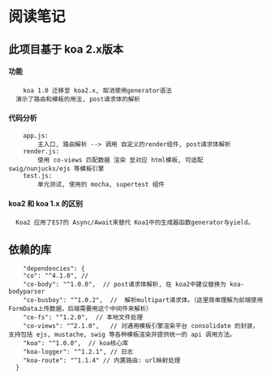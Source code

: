 阅读笔记
========================

## 此项目基于 koa 2.x版本

#### 功能
```
    koa 1.0 迁移至 koa2.x, 取消使用generator语法
  演示了路由和模板的用法, post请求体的解析
```

#### 代码分析
```
    app.js:   
        主入口, 路由解析 --> 调用 自定义的render组件, post请求体解析
    render.js:  
        使用 co-views 匹配数据 渲染 至对应 html模板, 可适配swig/nunjucks/ejs 等模板引擎
    test.js:
        单元测试, 使用的 mocha, supertest 组件
```
#### koa2 和 koa 1.x 的区别
      Koa2 应用了ES7的 Async/Await来替代 Koa1中的生成器函数generator与yield。
      
## 依赖的库
```
    "dependencies": {
    "co": "^4.1.0", // 
    "co-body": "^1.0.0",  // post请求体解析, 在 koa2中建议替换为 koa-bodyparser
    "co-busboy": "^1.0.2",  //  解析multipart请求体。（这里简单理解为前端使用FormData上传数据，后端需要用这个中间件来解析）
    "co-fs": "^1.2.0",  // 本地文件处理
    "co-views": "^2.1.0",   // 对通用模板引擎渲染平台 consolidate 的封装，支持包括 ejs, mustache, swig 等各种模板渲染并提供统一的 api 调用方法。
    "koa": "^1.0.0",  // koa核心库
    "koa-logger": "^1.2.1", // 日志
    "koa-route": "^1.1.4" // 内置路由: url映射处理
  }
  ```
